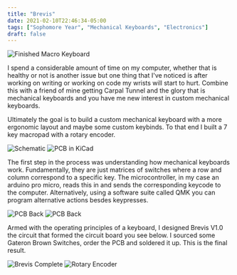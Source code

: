 ```yaml
---
title: "Brevis"
date: 2021-02-10T22:46:34-05:00
tags: ["Sophomore Year", "Mechanical Keyboards", "Electronics"]
draft: false
---
```


![Finished Macro Keyboard](../imgs/BrevisFull.jpg)

I spend a considerable amount of time on my computer, whether that is healthy or not is another issue but one thing that I've noticed is after working on writing or working on code my wrists will start to hurt. Combine this with a friend of mine getting Carpal Tunnel and the glory that is mechanical keyboards and you have me new interest in custom mechanical keyboards.

Ultimately the goal is to build a custom mechanical keyboard with a more ergonomic layout and maybe some custom keybinds. To that end I built a 7 key macropad with a rotary encoder.

![Schematic](../BrevisSchematic.jpg) ![PCB in KiCad](../BrevisPCB.jpg)

The first step in the process was understanding how mechanical keyboards work. Fundamentally, they are just matrices of switches where a row and column correspond to a specific key. The microcontroller, in my case an arduino pro micro, reads this in and sends the corresponding keycode to the computer. Alternatively, using a software suite called QMK you can program alternative actions besdes keypresses. 

![PCB Back](../imgs/BrevisFront.jpg) ![PCB Back](../BrevisBack.jpg)

Armed with the operating principles of a keyboard, I designed Brevis V1.0 the circuit that formed the circuit board you see below. I sourced some Gateron Brown Switches, order the PCB and soldered it up. This is the final result.

![Brevis Complete](../imgs/Brevis2.jpg)
![Rotary Encoder](../imgs/BrevisEncoder.jpg)



